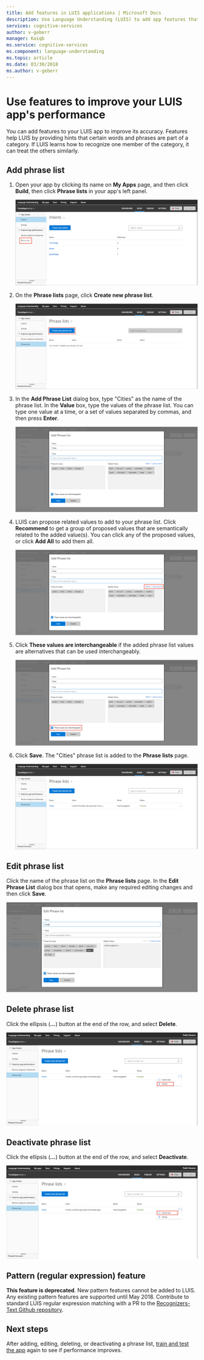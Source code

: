 ```yaml
---
title: Add features in LUIS applications | Microsoft Docs
description: Use Language Understanding (LUIS) to add app features that can improve the detection or prediction of intents and entities that categories and patterns
services: cognitive-services
author: v-geberr
manager: Kaiqb
ms.service: cognitive-services
ms.component: language-understanding
ms.topic: article
ms.date: 03/30/2018
ms.author: v-geberr
---
```


# Use features to improve your LUIS app's performance  

You can add features to your LUIS app to improve its accuracy. Features help LUIS by providing hints that certain words and phrases are part of a category. If LUIS learns how to recognize one member of the category, it can treat the others similarly.

## Add phrase list

1. Open your app by clicking its name on **My Apps** page, and then click **Build**, then click **Phrase lists** in your app's left panel. 

    ![Phrase list navigation](./media/luis-add-features/phrase-list-nav.png)

2. On the **Phrase lists** page, click **Create new phrase list**. 
 
    ![Create new phrase list](./media/luis-add-features/create-new-phrase-list.png)
    
3. In the **Add Phrase List** dialog box, type "Cities" as the name of the phrase list. In the **Value** box, type the values of the phrase list. You can type one value at a time, or a set of values separated by commas, and then press **Enter**.

    ![Add phrase list Cities](./media/luis-add-features/add-phrase-list-cities.png)

4. LUIS can propose related values to add to your phrase list. Click **Recommend** to get a group of proposed values that are semantically related to the added value(s). You can click any of the proposed values, or click **Add All** to add them all.

    ![Phrase List Proposed Values](./media/luis-add-features/related-values.png)

5. Click **These values are interchangeable** if the added phrase list values are alternatives that can be used interchangeably.

    ![Phrase List Proposed Values](./media/luis-add-features/interchangeable.png)

6. Click **Save**. The "Cities" phrase list is added to the **Phrase lists** page.

    ![Phrase list added](./media/luis-add-features/phrase-list-cities.png)

## Edit phrase list

Click the name of the phrase list on the **Phrase lists** page. In the **Edit Phrase List** dialog box that opens, make any required editing changes and then click **Save**.

 ![Phrase list added](./media/luis-add-features/edit-phrase-list.png)

## Delete phrase list 

Click the ellipsis (***...***) button at the end of the row, and select **Delete**.

 ![Delete list added](./media/luis-add-features/delete-phrase-list.png)

## Deactivate phrase list 

Click the ellipsis (***...***) button at the end of the row, and select **Deactivate**.

 ![Deactivate list added](./media/luis-add-features/deactivate-phrase-list.png)

## Pattern (regular expression) feature 
**This feature is deprecated**. New pattern features cannot be added to LUIS. Any existing pattern features are supported until May 2018. Contribute to standard LUIS regular expression matching with a PR to the [Recognizers-Text Github repository](https://github.com/Microsoft/Recognizers-Text). 

## Next steps

After adding, editing, deleting, or deactivating a phrase list, [train and test the app](luis-interactive-test.md) again to see if performance improves.
